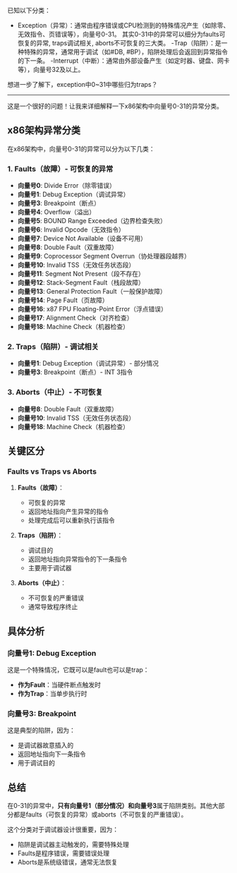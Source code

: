 已知以下分类：
- Exception（异常）：通常由程序错误或CPU检测到的特殊情况产生（如除零、无效指令、页错误等），向量号0-31。
                   其实0-31中的异常可以细分为faults可恢复的异常, traps调试相关, aborts不可恢复的三大类。
-Trap（陷阱）：是一种特殊的异常，通常用于调试（如#DB, #BP），陷阱处理后会返回到异常指令的下一条。
-Interrupt（中断）：通常由外部设备产生（如定时器、键盘、网卡等），向量号32及以上。

想进一步了解下，exception中0~31中哪些归为traps？

---

这是一个很好的问题！让我来详细解释一下x86架构中向量号0-31的异常分类。

## x86架构异常分类

在x86架构中，向量号0-31的异常可以分为以下几类：

### 1. Faults（故障）- 可恢复的异常
- **向量号0**: Divide Error（除零错误）
- **向量号1**: Debug Exception（调试异常）
- **向量号3**: Breakpoint（断点）
- **向量号4**: Overflow（溢出）
- **向量号5**: BOUND Range Exceeded（边界检查失败）
- **向量号6**: Invalid Opcode（无效指令）
- **向量号7**: Device Not Available（设备不可用）
- **向量号8**: Double Fault（双重故障）
- **向量号9**: Coprocessor Segment Overrun（协处理器段越界）
- **向量号10**: Invalid TSS（无效任务状态段）
- **向量号11**: Segment Not Present（段不存在）
- **向量号12**: Stack-Segment Fault（栈段故障）
- **向量号13**: General Protection Fault（一般保护故障）
- **向量号14**: Page Fault（页故障）
- **向量号16**: x87 FPU Floating-Point Error（浮点错误）
- **向量号17**: Alignment Check（对齐检查）
- **向量号18**: Machine Check（机器检查）

### 2. Traps（陷阱）- 调试相关
- **向量号1**: Debug Exception（调试异常）- 部分情况
- **向量号3**: Breakpoint（断点）- INT 3指令

### 3. Aborts（中止）- 不可恢复
- **向量号8**: Double Fault（双重故障）
- **向量号10**: Invalid TSS（无效任务状态段）
- **向量号18**: Machine Check（机器检查）

## 关键区分

### Faults vs Traps vs Aborts

1. **Faults（故障）**：
   - 可恢复的异常
   - 返回地址指向产生异常的指令
   - 处理完成后可以重新执行该指令

2. **Traps（陷阱）**：
   - 调试目的
   - 返回地址指向异常指令的下一条指令
   - 主要用于调试器

3. **Aborts（中止）**：
   - 不可恢复的严重错误
   - 通常导致程序终止

## 具体分析

### 向量号1: Debug Exception
这是一个特殊情况，它既可以是fault也可以是trap：
- **作为Fault**：当硬件断点触发时
- **作为Trap**：当单步执行时

### 向量号3: Breakpoint
这是典型的陷阱，因为：
- 是调试器故意插入的
- 返回地址指向下一条指令
- 用于调试目的

## 总结

在0-31的异常中，**只有向量号1（部分情况）和向量号3**属于陷阱类别。其他大部分都是faults（可恢复的异常）或aborts（不可恢复的严重错误）。

这个分类对于调试器设计很重要，因为：
- 陷阱是调试器主动触发的，需要特殊处理
- Faults是程序错误，需要错误处理
- Aborts是系统级错误，通常无法恢复
